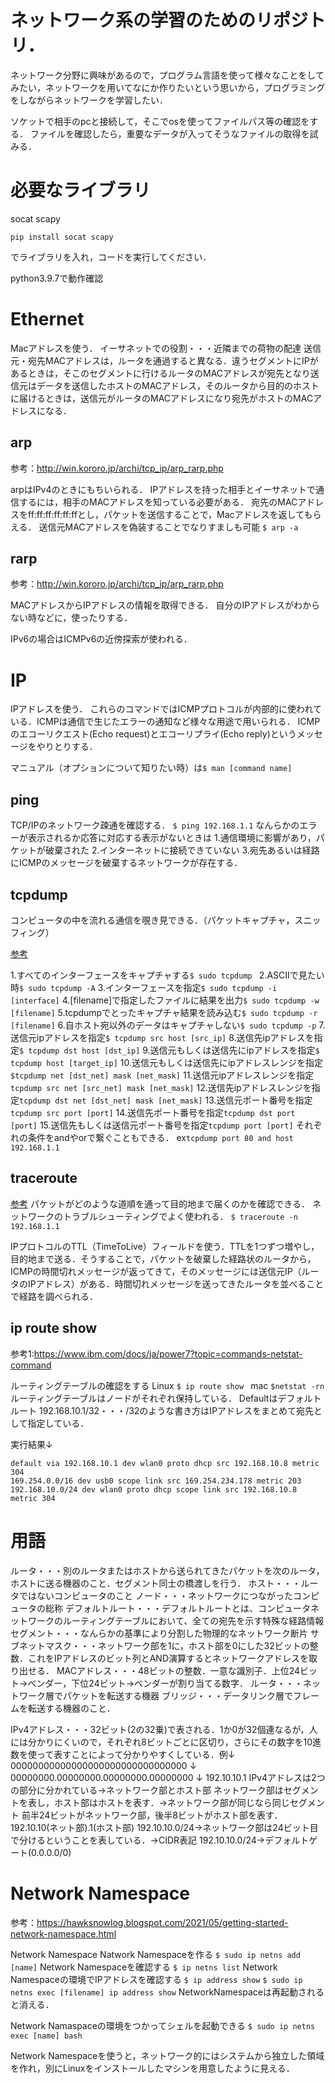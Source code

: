 # ネットワーク系の学習のためのリポジトリ．
ネットワーク分野に興味があるので，プログラム言語を使って様々なことをしてみたい，ネットワークを用いてなにか作りたいという思いから，プログラミングをしながらネットワークを学習したい．

ソケットで相手のpcと接続して，そこでosを使ってファイルパス等の確認をする．
ファイルを確認したら，重要なデータが入ってそうなファイルの取得を試みる．


# 必要なライブラリ
socat scapy
```
pip install socat scapy
```
でライブラリを入れ，コードを実行してください．

python3.9.7で動作確認

# Ethernet
Macアドレスを使う．
イーサネットでの役割・・・近隣までの荷物の配達
送信元・宛先MACアドレスは，ルータを通過すると異なる．違うセグメントにIPがあるときは，そこのセグメントに行けるルータのMACアドレスが宛先となり送信元はデータを送信したホストのMACアドレス，そのルータから目的のホストに届けるときは，送信元がルータのMACアドレスになり宛先がホストのMACアドレスになる．


## arp
参考：http://win.kororo.jp/archi/tcp_ip/arp_rarp.php

arpはIPv4のときにもちいられる．
IPアドレスを持った相手とイーサネットで通信するには，相手のMACアドレスを知っている必要がある．
宛先のMACアドレスをff:ff:ff:ff:ff:ffとし，パケットを送信することで，Macアドレスを返してもらえる．
送信元MACアドレスを偽装することでなりすましも可能
```$ arp -a```

## rarp
参考：http://win.kororo.jp/archi/tcp_ip/arp_rarp.php


MACアドレスからIPアドレスの情報を取得できる．
自分のIPアドレスがわからない時などに，使ったりする．


IPv6の場合はICMPv6の近傍探索が使われる．




# IP
IPアドレスを使う．
これらのコマンドではICMPプロトコルが内部的に使われている．ICMPは通信で生じたエラーの通知など様々な用途で用いられる．
ICMPのエコーリクエスト(Echo request)とエコーリプライ(Echo reply)というメッセージをやりとりする．

マニュアル（オプションについて知りたい時）は```$ man [command name]```

## ping
TCP/IPのネットワーク疎通を確認する．
```$ ping 192.168.1.1```
なんらかのエラーが表示されるか応答に対応する表示がないときは
1.通信環境に影響があり，パケットが破棄された
2.インターネットに接続できていない
3.宛先あるいは経路にICMPのメッセージを破棄するネットワークが存在する．

## tcpdump
コンピュータの中を流れる通信を覗き見できる．（パケットキャプチャ，スニッフィング）

[参考](https://xtech.nikkei.com/it/article/COLUMN/20140512/556024/)

1.すべてのインターフェースをキャプチャする```$ sudo tcpdump ```
2.ASCIIで見たい時```$ sudo tcpdump -A```
3.インターフェースを指定```$ sudo tcpdump -i [interface]```
4.[filename]で指定したファイルに結果を出力```$ sudo tcpdump -w [filename]```
5.tcpdumpでとったキャプチャ結果を読み込む```$ sudo tcpdump -r [filename]```
6.自ホスト宛以外のデータはキャプチャしない```$ sudo tcpdump -p```
7.送信元ipアドレスを指定```$ tcpdump src host [src_ip]```
8.送信先ipアドレスを指定```$ tcpdump dst host [dst_ip]```
9.送信元もしくは送信先にipアドレスを指定```$ tcpdump host [target_ip]```
10.送信元もしくは送信先にipアドレスレンジを指定```$tcpdump net [dst_net] mask [net_mask]```
11.送信元ipアドレスレンジを指定```tcpdump src net [src_net] mask [net_mask]```
12.送信先ipアドレスレンジを指定```tcpdump dst net [dst_net] mask [net_mask]```
13.送信元ポート番号を指定```tcpdump src port [port]```
14.送信先ポート番号を指定```tcpdump dst port [port]```
15.送信先もしくは送信元ポート番号を指定```tcpdump port [port]```
それぞれの条件をandやorで繋ぐこともできる．
ex```tcpdump port 80 and host 192.168.1.1```

## traceroute
[参考](https://atmarkit.itmedia.co.jp/ait/articles/0108/30/news003.html)
パケットがどのような道順を通って目的地まで届くのかを確認できる．
ネットワークのトラブルシューティングでよく使われる．
```$ traceroute -n 192.168.1.1```

IPプロトコルのTTL（TimeToLive）フィールドを使う．TTLを1つずつ増やし，目的地まで送る．そうすることで，パケットを破棄した経路状のルータから，ICMPの時間切れメッセージが返ってきて，そのメッセージには送信元IP（ルータのIPアドレス）がある．時間切れメッセージを送ってきたルータを並べることで経路を調べられる．

## ip route show
参考1:https://www.ibm.com/docs/ja/power7?topic=commands-netstat-command


ルーティングテーブルの確認をする
Linux ```$ ip route show ```
mac ```$netstat -rn```
ルーティングテーブルはノードがそれぞれ保持している．
Defaultはデフォルトルート
192.168.10.1/32・・・/32のような書き方はIPアドレスをまとめて宛先として指定している．

実行結果↓
```
default via 192.168.10.1 dev wlan0 proto dhcp src 192.168.10.8 metric 304 
169.254.0.0/16 dev usb0 scope link src 169.254.234.178 metric 203 
192.168.10.0/24 dev wlan0 proto dhcp scope link src 192.168.10.8 metric 304 
```




# 用語
ルータ・・・別のルータまたはホストから送られてきたパケットを次のルータ，ホストに送る機器のこと．セグメント同士の橋渡しを行う．
ホスト・・・ルータではないコンピュータのこと
ノード・・・ネットワークにつながったコンピュータの総称
デフォルトルート・・・デフォルトルートとは、コンピュータネットワークのルーティングテーブルにおいて、全ての宛先を示す特殊な経路情報
セグメント・・・なんらかの基準により分割した物理的なネットワーク断片
サブネットマスク・・・ネットワーク部を1に，ホスト部を0にした32ビットの整数．これをIPアドレスのビット列とAND演算するとネットワークアドレスを取り出せる．
MACアドレス・・・48ビットの整数．一意な識別子．上位24ビット→ベンダー，下位24ビット→ベンダーが割り当てる数字．
ルータ・・・ネットワーク層でパケットを転送する機器
ブリッジ・・・データリンク層でフレームを転送する機器のこと．

IPv4アドレス・・・32ビット(2の32乗)で表される．1か0が32個連なるが，人には分かりにくいので，それぞれ8ビットごとに区切り，さらにその数字を10進数を使って表すことによって分かりやすくしている．例↓
00000000000000000000000000000000
↓
00000000.00000000.00000000.00000000
↓
192.10.10.1
IPv4アドレスは2つの部分に分かれている→ネットワーク部とホスト部
ネットワーク部はセグメントを表し，ホスト部はホストを表す．→ネットワーク部が同じなら同じセグメント
前半24ビットがネットワーク部，後半8ビットがホスト部を表す．
192.10.10(ネット部).1(ホスト部)
192.10.10.0/24→ネットワーク部は24ビット目で分けるということを表している．→CIDR表記
192.10.10.0/24→デフォルトゲート(0.0.0.0/0)



# Network Namespace
参考：https://hawksnowlog.blogspot.com/2021/05/getting-started-network-namespace.html


Network Namespace
Natwork Namespaceを作る
```$ sudo ip netns add [name]```
Network Namespaceを確認する
```$ ip netns list```
Network Namespaceの環境でIPアドレスを確認する
```$ ip address show```
```$ sudo ip netns exec [filename] ip address show```
NetworkNamespaceは再起動されると消える．

Network Namaspaceの環境をつかってシェルを起動できる
```$ sudo ip netns exec [name] bash```




Network Namespaceを使うと，ネットワーク的にはシステムから独立した領域を作れ，別にLinuxをインストールしたマシンを用意したように見える．
